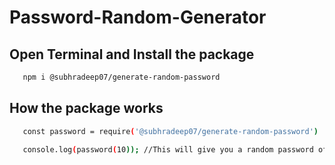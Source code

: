 # Password-Random-Generator

## Open Terminal and Install the package

```bash
   npm i @subhradeep07/generate-random-password
```
## How the package works
```bash
   const password = require('@subhradeep07/generate-random-password')

   console.log(password(10)); //This will give you a random password of 10 alphanumeric characters
```
